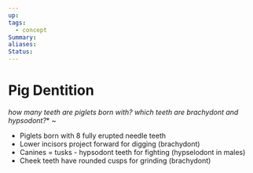 ```yaml
---
up: 
tags:
  - concept
Summary: 
aliases: 
Status:
---
```

# Pig Dentition
*how many teeth are piglets born with? which teeth are brachydont and hypsodont?**
~
- Piglets born with 8 fully erupted needle teeth
- Lower incisors project forward for digging (brachydont)
- Canines = tusks - hypsodont teeth for fighting (hypselodont in males)
- Cheek teeth have rounded cusps for grinding (brachydont)
<!--SR:!2025-03-13,3,250-->